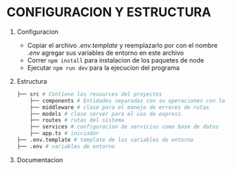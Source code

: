# CONFIGURACION Y ESTRUCTURA
1. Configuracion

    - Copiar el archivo *.env.template* y reemplazarlo por con el nombre *.env* agregar sus variables de entorno en este archivo
    - Correr ```npm install``` para instalacion de los paquetes de node
    - Ejecutar ```npm run dev``` para la ejecucion del programa
2. Estructura

    ```bash
    ├── src # Contiene los resources del proyectos
        ├── components # Entidades separadas con su operaciones con la base de datos y controladores
        ├── middleware # clase para el manejo de errores de rutas
        ├── models # clase server para el uso de express
        ├── routes # rutas del sistema
        ├── services # configuracion de servicios como base de datos
        ├── app.ts # iniciador
    ├── .env.template # template de las variables de entorno
    ├── .env # variables de entorno
    ```
3. Documentacion

